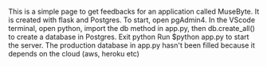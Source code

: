 This is a simple page to get feedbacks for an application called MuseByte. It is created with flask and Postgres.
To start, open pgAdmin4. 
In the VScode terminal, open python, import the db method in app.py, then db.create_all() to create a database in Postgres. Exit python
Run $python app.py to start the server. The production database in app.py hasn't been filled because it depends on the cloud (aws, heroku etc)
